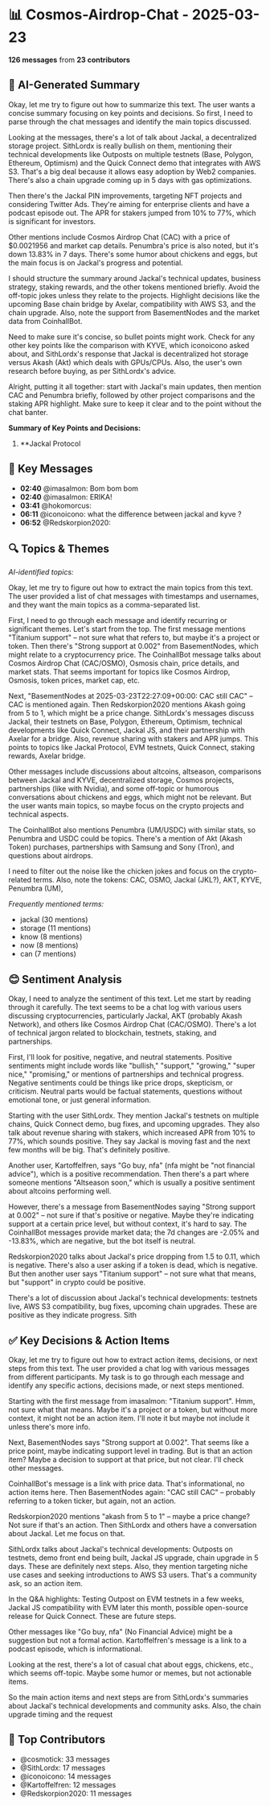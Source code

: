 # 📊 Cosmos-Airdrop-Chat - 2025-03-23
**126 messages** from **23 contributors**

## 📝 AI-Generated Summary
<think>
Okay, let me try to figure out how to summarize this text. The user wants a concise summary focusing on key points and decisions. So first, I need to parse through the chat messages and identify the main topics discussed.

Looking at the messages, there's a lot of talk about Jackal, a decentralized storage project. SithLordx is really bullish on them, mentioning their technical developments like Outposts on multiple testnets (Base, Polygon, Ethereum, Optimism) and the Quick Connect demo that integrates with AWS S3. That's a big deal because it allows easy adoption by Web2 companies. There's also a chain upgrade coming up in 5 days with gas optimizations.

Then there's the Jackal PIN improvements, targeting NFT projects and considering Twitter Ads. They're aiming for enterprise clients and have a podcast episode out. The APR for stakers jumped from 10% to 77%, which is significant for investors. 

Other mentions include Cosmos Airdrop Chat (CAC) with a price of $0.0021956 and market cap details. Penumbra's price is also noted, but it's down 13.83% in 7 days. There's some humor about chickens and eggs, but the main focus is on Jackal's progress and potential.

I should structure the summary around Jackal's technical updates, business strategy, staking rewards, and the other tokens mentioned briefly. Avoid the off-topic jokes unless they relate to the projects. Highlight decisions like the upcoming Base chain bridge by Axelar, compatibility with AWS S3, and the chain upgrade. Also, note the support from BasementNodes and the market data from CoinhallBot.

Need to make sure it's concise, so bullet points might work. Check for any other key points like the comparison with KYVE, which iconoicono asked about, and SithLordx's response that Jackal is decentralized hot storage versus Akash (Akt) which deals with GPUs/CPUs. Also, the user's own research before buying, as per SithLordx's advice.

Alright, putting it all together: start with Jackal's main updates, then mention CAC and Penumbra briefly, followed by other project comparisons and the staking APR highlight. Make sure to keep it clear and to the point without the chat banter.
</think>

**Summary of Key Points and Decisions:**  

1. **Jackal Protocol

## 💬 Key Messages
- **02:40** @imasalmon: Bom bom bom
- **02:40** @imasalmon: ERIKA!
- **03:41** @hokomorcus: 
- **06:11** @iconoicono: what the difference between jackal and kyve ?
- **06:52** @Redskorpion2020: 

## 🔍 Topics & Themes
*AI-identified topics:*
> <think>
Okay, let me try to figure out how to extract the main topics from this text. The user provided a list of chat messages with timestamps and usernames, and they want the main topics as a comma-separated list.

First, I need to go through each message and identify recurring or significant themes. Let's start from the top. The first message mentions "Titanium support" – not sure what that refers to, but maybe it's a project or token. Then there's "Strong support at 0.002" from BasementNodes, which might relate to a cryptocurrency price. The CoinhallBot message talks about Cosmos Airdrop Chat (CAC/OSMO), Osmosis chain, price details, and market stats. That seems important for topics like Cosmos Airdrop, Osmosis, token prices, market cap, etc.

Next, "BasementNodes at 2025-03-23T22:27:09+00:00: CAC still CAC" – CAC is mentioned again. Then Redskorpion2020 mentions Akash going from 5 to 1, which might be a price change. SithLordx's messages discuss Jackal, their testnets on Base, Polygon, Ethereum, Optimism, technical developments like Quick Connect, Jackal JS, and their partnership with Axelar for a bridge. Also, revenue sharing with stakers and APR jumps. This points to topics like Jackal Protocol, EVM testnets, Quick Connect, staking rewards, Axelar bridge.

Other messages include discussions about altcoins, altseason, comparisons between Jackal and KYVE, decentralized storage, Cosmos projects, partnerships (like with Nvidia), and some off-topic or humorous conversations about chickens and eggs, which might not be relevant. But the user wants main topics, so maybe focus on the crypto projects and technical aspects.

The CoinhallBot also mentions Penumbra (UM/USDC) with similar stats, so Penumbra and USDC could be topics. There's a mention of Akt (Akash Token) purchases, partnerships with Samsung and Sony (Tron), and questions about airdrops.

I need to filter out the noise like the chicken jokes and focus on the crypto-related terms. Also, note the tokens: CAC, OSMO, Jackal (JKL?), AKT, KYVE, Penumbra (UM),

*Frequently mentioned terms:*
- jackal (30 mentions)
- storage (11 mentions)
- know (8 mentions)
- now (8 mentions)
- can (7 mentions)

## 😊 Sentiment Analysis
<think>
Okay, I need to analyze the sentiment of this text. Let me start by reading through it carefully. The text seems to be a chat log with various users discussing cryptocurrencies, particularly Jackal, AKT (probably Akash Network), and others like Cosmos Airdrop Chat (CAC/OSMO). There's a lot of technical jargon related to blockchain, testnets, staking, and partnerships.

First, I'll look for positive, negative, and neutral statements. Positive sentiments might include words like "bullish," "support," "growing," "super nice," "promising," or mentions of partnerships and technical progress. Negative sentiments could be things like price drops, skepticism, or criticism. Neutral parts would be factual statements, questions without emotional tone, or just general information.

Starting with the user SithLordx. They mention Jackal's testnets on multiple chains, Quick Connect demo, bug fixes, and upcoming upgrades. They also talk about revenue sharing with stakers, which increased APR from 10% to 77%, which sounds positive. They say Jackal is moving fast and the next few months will be big. That's definitely positive.

Another user, Kartoffelfren, says "Go buy, nfa" (nfa might be "not financial advice"), which is a positive recommendation. Then there's a part where someone mentions "Altseason soon," which is usually a positive sentiment about altcoins performing well.

However, there's a message from BasementNodes saying "Strong support at 0.002" – not sure if that's positive or negative. Maybe they're indicating support at a certain price level, but without context, it's hard to say. The CoinhallBot messages provide market data; the 7d changes are -2.05% and -13.83%, which are negative, but the bot itself is neutral.

Redskorpion2020 talks about Jackal's price dropping from 1.5 to 0.11, which is negative. There's also a user asking if a token is dead, which is negative. But then another user says "Titanium support" – not sure what that means, but "support" in crypto could be positive.

There's a lot of discussion about Jackal's technical developments: testnets live, AWS S3 compatibility, bug fixes, upcoming chain upgrades. These are positive as they indicate progress. Sith

## ✅ Key Decisions & Action Items
<think>
Okay, let me try to figure out how to extract action items, decisions, or next steps from this text. The user provided a chat log with various messages from different participants. My task is to go through each message and identify any specific actions, decisions made, or next steps mentioned.

Starting with the first message from imasalmon: "Titanium support". Hmm, not sure what that means. Maybe it's a project or a token, but without more context, it might not be an action item. I'll note it but maybe not include it unless there's more info.

Next, BasementNodes says "Strong support at 0.002". That seems like a price point, maybe indicating support level in trading. But is that an action item? Maybe a decision to support at that price, but not clear. I'll check other messages.

CoinhallBot's message is a link with price data. That's informational, no action items here. Then BasementNodes again: "CAC still CAC" – probably referring to a token ticker, but again, not an action.

Redskorpion2020 mentions "akash from 5 to 1" – maybe a price change? Not sure if that's an action. Then SithLordx and others have a conversation about Jackal. Let me focus on that.

SithLordx talks about Jackal's technical developments: Outposts on testnets, demo front end being built, Jackal JS upgrade, chain upgrade in 5 days. These are definitely next steps. Also, they mention targeting niche use cases and seeking introductions to AWS S3 users. That's a community ask, so an action item.

In the Q&A highlights: Testing Outpost on EVM testnets in a few weeks, Jackal JS compatibility with EVM later this month, possible open-source release for Quick Connect. These are future steps.

Other messages like "Go buy, nfa" (No Financial Advice) might be a suggestion but not a formal action. Kartoffelfren's message is a link to a podcast episode, which is informational.

Looking at the rest, there's a lot of casual chat about eggs, chickens, etc., which seems off-topic. Maybe some humor or memes, but not actionable items.

So the main action items and next steps are from SithLordx's summaries about Jackal's technical developments and community asks. Also, the chain upgrade timing and the request

## 👥 Top Contributors
- @cosmotick: 33 messages
- @SithLordx: 17 messages
- @iconoicono: 14 messages
- @Kartoffelfren: 12 messages
- @Redskorpion2020: 11 messages